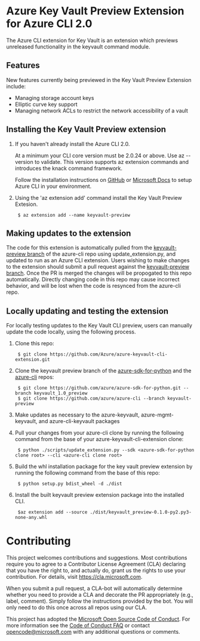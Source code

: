 #  Azure Key Vault Preview Extension for Azure CLI 2.0

The Azure CLI extension for Key Vault is an extension which previews unreleased functionality in the keyvault command module.

## Features

New features currently being previewed in the Key Vault Preview Extension include:

- Managing storage account keys
- Elliptic curve key support
- Managing network ACLs to restrict the network accessibility of a vault

## Installing the Key Vault Preview extension


1. If you haven't already install the Azure CLI 2.0.  

    At a minimum your CLI core version must be 2.0.24 or above. Use az --version to validate. This version supports az extension commands and introduces the knack command framework.

    Follow the installation instructions on [GitHub](https://github.com/Azure/azure-cli) or [Microsoft Docs](https://docs.microsoft.com/en-us/cli/azure/install-azure-cli) to setup Azure CLI in your environment.

1. Using the 'az extension add' command install the Key Vault Preview Extesion.

        $ az extension add --name keyvault-preview


## Making updates to the extension
The code for this extension is automatically pulled from the [keyvault-preview branch](https://github.com/Azure/azure-cli/tree/keyvault-preview) of the azure-cli repo using update_extension.py, and updated to run as an Azure CLI extension.  Users wishing to make changes to the extension should submit a pull request against the [keyvault-preview branch](https://github.com/Azure/azure-cli/tree/keyvault-preview).  Once the PR is merged the changes will be propogated to this repo automatically.  Directly changing code in this repo may cause incorrect behavior, and will be lost when the code is resynced from the azure-cli repo.

## Locally updating and testing the extension
For locally testing updates to the Key Vault CLI preview, users can manually update the code locally, using the following process.

1. Clone this repo:

        $ git clone https://github.com/Azure/azure-keyvault-cli-extension.git

1. Clone the keyvault preview branch of the [azure-sdk-for-python](https://github.com/azure/azure-sdk-for-python) and the [azure-cli](https://github.com/azure/azure-cli) repos:

        $ git clone https://github.com/azure/azure-sdk-for-python.git --branch keyvault_1.0_preview
        $ git clone https://github.com/azure/azure-cli --branch keyvault-preview
    
1. Make updates as necessary to the azure-keyvault, azure-mgmt-keyvault, and azure-cli-keyvault packages

1. Pull your changes from your azure-cli clone by running the following command from the base of your azure-keyvault-cli-extension clone:

        $ python ./scripts/update_extension.py --sdk <azure-sdk-for-python clone root> --cli <azure-cli clone root>

1. Build the whl installation package for the key vault preview extension by running the following command from the base of this repo:

        $ python setup.py bdist_wheel -d ./dist

1. Install the built keyvault preview extension package into the installed CLI.

        $az extension add --source ./dist/keyvault_preview-0.1.0-py2.py3-none-any.whl

# Contributing

This project welcomes contributions and suggestions.  Most contributions require you to agree to a
Contributor License Agreement (CLA) declaring that you have the right to, and actually do, grant us
the rights to use your contribution. For details, visit https://cla.microsoft.com.

When you submit a pull request, a CLA-bot will automatically determine whether you need to provide
a CLA and decorate the PR appropriately (e.g., label, comment). Simply follow the instructions
provided by the bot. You will only need to do this once across all repos using our CLA.

This project has adopted the [Microsoft Open Source Code of Conduct](https://opensource.microsoft.com/codeofconduct/).
For more information see the [Code of Conduct FAQ](https://opensource.microsoft.com/codeofconduct/faq/) or
contact [opencode@microsoft.com](mailto:opencode@microsoft.com) with any additional questions or comments.
